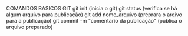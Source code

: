 COMANDOS BASICOS GIT
git init (inicia o git)
git status (verifica se há algum arquivo para publicação)
git add nome_arquivo (preprara o arqivo para a publicação)
git commit -m "comentario da publicação" (publica o arquivo preparado)
